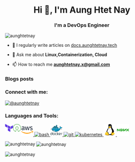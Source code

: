 <h1 align="center">Hi 👋, I'm Aung Htet Nay</h1>
<h3 align="center">I'm a DevOps Engineer</h3>

<p align="left"> <img src="https://komarev.com/ghpvc/?username=aunghtetnay&label=Profile%20views&color=0e75b6&style=flat" alt="aunghtetnay" /> </p>

- 📝 I regularly write articles on [docs.aunghtetnay.tech](docs.aunghtetnay.tech)

- 💬 Ask me about **Linux,Containerization, Cloud**

- 📫 How to reach me **aunghtetnay.x@gmail.com**

### Blogs posts
<!-- BLOG-POST-LIST:START -->
<!-- BLOG-POST-LIST:END -->

<h3 align="left">Connect with me:</h3>
<p align="left">
<a href="https://dev.to/@aunghtetnay" target="blank"><img align="center" src="https://raw.githubusercontent.com/rahuldkjain/github-profile-readme-generator/master/src/images/icons/Social/devto.svg" alt="@aunghtetnay" height="30" width="40" /></a>
</p>

<h3 align="left">Languages and Tools:</h3>
<p align="left"> <a href="https://aws.amazon.com" target="_blank" rel="noreferrer"> <img src="https://raw.githubusercontent.com/devicons/devicon/master/icons/amazonwebservices/amazonwebservices-original-wordmark.svg" alt="aws" width="40" height="40"/> </a> <a href="https://www.gnu.org/software/bash/" target="_blank" rel="noreferrer"> <img src="https://www.vectorlogo.zone/logos/gnu_bash/gnu_bash-icon.svg" alt="bash" width="40" height="40"/> </a> <a href="https://www.docker.com/" target="_blank" rel="noreferrer"> <img src="https://raw.githubusercontent.com/devicons/devicon/master/icons/docker/docker-original-wordmark.svg" alt="docker" width="40" height="40"/> </a> <a href="https://git-scm.com/" target="_blank" rel="noreferrer"> <img src="https://www.vectorlogo.zone/logos/git-scm/git-scm-icon.svg" alt="git" width="40" height="40"/> </a> <a href="https://kubernetes.io" target="_blank" rel="noreferrer"> <img src="https://www.vectorlogo.zone/logos/kubernetes/kubernetes-icon.svg" alt="kubernetes" width="40" height="40"/> </a> <a href="https://www.linux.org/" target="_blank" rel="noreferrer"> <img src="https://raw.githubusercontent.com/devicons/devicon/master/icons/linux/linux-original.svg" alt="linux" width="40" height="40"/> </a> <a href="https://www.nginx.com" target="_blank" rel="noreferrer"> <img src="https://raw.githubusercontent.com/devicons/devicon/master/icons/nginx/nginx-original.svg" alt="nginx" width="40" height="40"/> </a> <img align="left" alt="Terraform" width="26px" src="./svg/terraform.svg" /><img align="left" alt="Opensource" width="26px" src="./svg/opensourceinitiative.svg" /> </p>

<p><img align="left" src="https://github-readme-stats.vercel.app/api/top-langs?username=aunghtetnay&show_icons=true&locale=en&layout=compact" alt="aunghtetnay" /></p>

<p>&nbsp;<img align="center" src="https://github-readme-stats.vercel.app/api?username=aunghtetnay&show_icons=true&locale=en" alt="aunghtetnay" /></p>

<p><img align="center" src="https://github-readme-streak-stats.herokuapp.com/?user=aunghtetnay&" alt="aunghtetnay" /></p>
